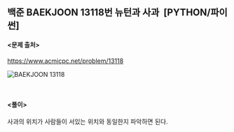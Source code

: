 ## 백준 BAEKJOON 13118번 뉴턴과 사과  [PYTHON/파이썬]

#### <문제 출처><br>
https://www.acmicpc.net/problem/13118

![BAEKJOON 13118](https://blog.kakaocdn.net/dn/CgUyq/btsC9BV8Dzg/EGk5EHE6cn7KBVDD06KlFK/img.png)

<br>

#### <풀이><br>

사과의 위치가 사람들이 서있는 위치와 동일한지 파악하면 된다.